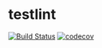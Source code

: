 # testlint

[![Build Status](https://github.com/farwydi/testlint/workflows/golangci-lint/badge.svg)](https://github.com/farwydi/testlint/actions)
[![codecov](https://codecov.io/gh/farwydi/testlint/branch/master/graph/badge.svg)](https://codecov.io/gh/farwydi/testlint)